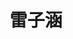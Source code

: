 ---
# Display name

title: 雷子涵
user_groups: ["Graduated Master Students"]



organizations:
- name: 2015-2018 

Interests:
- 

---